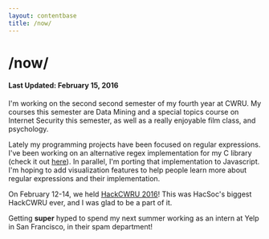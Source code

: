 ```yaml
---
layout: contentbase
title: /now/
---
```


# /now/

#### Last Updated: February 15, 2016

I'm working on the second second semester of my fourth year at CWRU.  My courses
this semester are Data Mining and a special topics course on Internet Security
this semester, as well as a really enjoyable film class, and psychology.

Lately my programming projects have been focused on regular expressions.  I've
been working on an alternative regex implementation for my C library (check it
out [here](https://github.com/brenns10/regex)).  In parallel, I'm porting that
implementation to Javascript.  I'm hoping to add visualization features to help
people learn more about regular expressions and their implementation.

On February 12-14, we held [HackCWRU 2016](hack.cwru.edu)!  This was HacSoc's
biggest HackCWRU ever, and I was glad to be a part of it.

Getting **super** hyped to spend my next summer working as an intern at Yelp in
San Francisco, in their spam department!

